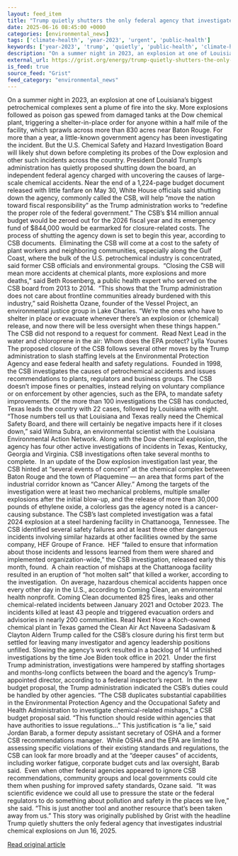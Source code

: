 ```yaml
---
layout: feed_item
title: "Trump quietly shutters the only federal agency that investigates industrial chemical explosions"
date: 2025-06-16 08:45:00 +0000
categories: [environmental_news]
tags: ['climate-health', 'year-2023', 'urgent', 'public-health']
keywords: ['year-2023', 'trump', 'quietly', 'public-health', 'climate-health', 'shutters', 'urgent']
description: "On a summer night in 2023, an explosion at one of Louisiana’s biggest petrochemical complexes sent a plume of fire into the sky"
external_url: https://grist.org/energy/trump-quietly-shutters-the-only-federal-agency-that-investigates-industrial-chemical-explosions/
is_feed: true
source_feed: "Grist"
feed_category: "environmental_news"
---
```


On a summer night in 2023, an explosion at one of Louisiana’s biggest petrochemical complexes sent a plume of fire into the sky. More explosions followed as poison gas spewed from damaged tanks at the Dow chemical plant, triggering a shelter-in-place order for anyone within a half mile of the facility, which sprawls across more than 830 acres near Baton Rouge. For more than a year, a little-known government agency has been investigating the incident. But the U.S. Chemical Safety and Hazard Investigation Board will likely shut down before completing its probes of the Dow explosion and other such incidents across the country. President Donald Trump’s administration has quietly proposed shutting down the board, an independent federal agency charged with uncovering the causes of large-scale chemical accidents. Near the end of a 1,224-page budget document released with little fanfare on May 30, White House officials said shutting down the agency, commonly called the CSB, will help “move the nation toward fiscal responsibility” as the Trump administration works to “redefine the proper role of the federal government.” The CSB’s $14 million annual budget would be zeroed out for the 2026 fiscal year and its emergency fund of $844,000 would be earmarked for closure-related costs. The process of shutting the agency down is set to begin this year, according to CSB documents.&nbsp; Eliminating the CSB will come at a cost to the safety of plant workers and neighboring communities, especially along the Gulf Coast, where the bulk of the U.S. petrochemical industry is concentrated, said former CSB officials and environmental groups.&nbsp; “Closing the CSB will mean more accidents at chemical plants, more explosions and more deaths,” said Beth Rosenberg, a public health expert who served on the CSB board from 2013 to 2014.&nbsp; “This shows that the Trump administration does not care about frontline communities already burdened with this industry,” said Roishetta Ozane, founder of the Vessel Project, an environmental justice group in Lake Charles. “We’re the ones who have to shelter in place or evacuate whenever there’s an explosion or (chemical) release, and now there will be less oversight when these things happen.” The CSB did not respond to a request for comment.&nbsp; Read Next Lead in the water and chloroprene in the air: Whom does the EPA protect? Lylla Younes The proposed closure of the CSB follows several other moves by the Trump administration to slash staffing levels at the Environmental Protection Agency and ease federal health and safety regulations.&nbsp; Founded in 1998, the CSB investigates the causes of petrochemical accidents and issues recommendations to plants, regulators and business groups. The CSB doesn’t impose fines or penalties, instead relying on voluntary compliance or on enforcement by other agencies, such as the EPA, to mandate safety improvements. Of the more than 100 investigations the CSB has conducted, Texas leads the country with 22 cases, followed by Louisiana with eight.&nbsp; “Those numbers tell us that Louisiana and Texas really need the Chemical Safety Board, and there will certainly be negative impacts here if it closes down,” said Wilma Subra, an environmental scientist with the Louisiana Environmental Action Network. Along with the Dow chemical explosion, the agency has four other active investigations of incidents in Texas, Kentucky, Georgia and Virginia. CSB investigations often take several months to complete.&nbsp; In an update of the Dow explosion investigation last year, the CSB hinted at “several events of concern” at the chemical complex between Baton Rouge and the town of Plaquemine — an area that forms part of the industrial corridor known as “Cancer Alley.” Among the targets of the investigation were at least two mechanical problems, multiple smaller explosions after the initial blow-up, and the release of more than 30,000 pounds of ethylene oxide, a colorless gas the agency noted is a cancer-causing substance. The CSB’s last completed investigation was a&nbsp;fatal 2024&nbsp;explosion&nbsp;at a steel hardening facility in Chattanooga, Tennessee. The CSB identified several safety failures and at least three other dangerous incidents involving similar hazards at other facilities owned by the same company, HEF Groupe of France.&nbsp; HEF “failed to ensure that information about those incidents and lessons learned from them were shared and implemented organization-wide,” the CSB investigation, released early this month, found.&nbsp; A chain reaction of mishaps at the Chattanooga facility resulted in an eruption of “hot molten salt” that killed a worker, according to the investigation.&nbsp; On average, hazardous chemical accidents happen once every other day in the U.S., according to Coming Clean, an environmental health nonprofit. Coming Clean documented 825 fires, leaks and other chemical-related incidents between January 2021 and October 2023. The incidents killed at least 43 people and triggered evacuation orders and advisories in nearly 200 communities. Read Next How a Koch-owned chemical plant in Texas gamed the Clean Air Act Naveena Sadasivam &#038; Clayton Aldern Trump called for the CSB’s closure during his first term but settled for leaving many investigator and agency leadership positions unfilled. Slowing the agency’s work resulted in a backlog of 14 unfinished investigations by the time Joe Biden took office in 2021.&nbsp; Under the first Trump administration, investigations were hampered by staffing shortages and months-long conflicts between the board and the agency’s Trump-appointed director, according to a federal inspector’s report.&nbsp; In the new budget proposal, the Trump administration indicated the CSB’s duties could be handled by other agencies. “The CSB duplicates substantial capabilities in the Environmental Protection Agency and the Occupational Safety and Health Administration to investigate chemical-related mishaps,” a CSB budget proposal said. “This function should reside within agencies that have authorities to issue regulations…” This justification is “a lie,” said Jordan Barab, a former deputy assistant secretary of OSHA and a former CSB recommendations manager.&nbsp; While OSHA and the EPA are limited to assessing specific violations of their existing standards and regulations, the CSB can look far more broadly and at the “deeper causes” of accidents, including worker fatigue, corporate budget cuts and lax oversight, Barab said.&nbsp; Even when other federal agencies appeared to ignore CSB recommendations, community groups and local governments could cite them when pushing for improved safety standards, Ozane said.&nbsp; “It was scientific evidence we could all use to pressure the state or the federal regulators to do something about pollution and safety in the places we live,” she said. “This is just another tool and another resource that’s been taken away from us.” This story was originally published by Grist with the headline Trump quietly shutters the only federal agency that investigates industrial chemical explosions on Jun 16, 2025.

[Read original article](https://grist.org/energy/trump-quietly-shutters-the-only-federal-agency-that-investigates-industrial-chemical-explosions/)

